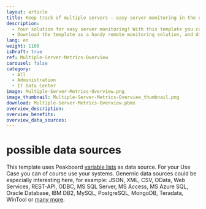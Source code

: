 ```yaml
---
layout: article
title: Keep track of multiple servers – easy server monitoring in the data center
description: 
  - Your solution for easy server monitoring! With this template you can keep track of the status of your servers. It displays information from up to three servers with the most important key figures such as CPU, disk space, RAM and network usage. The dashboard also includes other metrics such as the runtime, last reboot and last backup. The data can be read from server logs or directly via an existing API.
  - Download the template as a handy remote monitoring solution, and display messages from your server or even an alarm in real-time. It is also possible to set up an e-mail notification to notify you of problems or issues with your IT infrastructure. For more security in the server room download the template now
lang: en
weight: 1100
isDraft: true
ref: Multiple-Server-Metrics-Overview
carousel: false
category:
  - All
  - Administration
  - IT Data Center
image: Multiple-Server-Metrics-Overview.png
image_thumbnail: Multiple-Server-Metrics-Overview_thumbnail.png
download: Multiple-Server-Metrics-Overview.pbmx
overview_description:
overview_benefits:
overview_data_sources:
---
```

# possible data sources
This template uses Peakboard [variable lists](https://help.peakboard.com/scripting/en-variables.html) as data source. For your Use Case you can of course use your systems. Genernic data sources could be especially interesting here, for example: JSON, XML, CSV, OData, Web Services, REST-API, ODBC, MS SQL Server, MS Access, MS Azure SQL, Oracle Database, IBM DB2, MySQL, PostgreSQL, MongoDB, Teradata, WinTool or [many more](https://peakboard.com/en/interfaces/).
